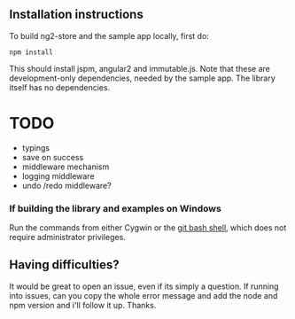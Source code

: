 
## Installation instructions

To build ng2-store and the sample app locally, first do:

    npm install
    
This should install jspm, angular2 and immutable.js. Note that these are development-only dependencies, needed by the sample app. The library itself has no dependencies. 
 
 
# TODO
 
 - typings
 - save on success
 - middleware mechanism
 - logging middleware
 - undo /redo middleware?
 

### If building the library and examples on Windows

Run the commands from either Cygwin or the [git bash shell](https://git-scm.com/downloads), which does not require administrator privileges.


## Having difficulties?

It would be great to open an issue, even if its simply a question. If running into issues, can you copy the whole error message and add the node and npm version and i'll follow it up. Thanks.
